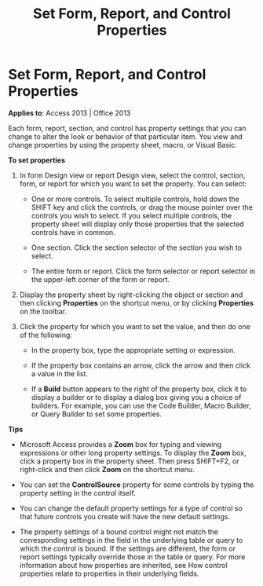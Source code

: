 ﻿---
title: Set Form, Report, and Control Properties
TOCTitle: Set Form, Report, and Control Properties
ms:assetid: 03349d86-f107-9e49-89df-62f55f3a0735
ms:mtpsurl: https://msdn.microsoft.com/en-us/library/Ff844789(v=office.15)
ms:contentKeyID: 48542977
ms.date: 09/18/2015
mtps_version: v=office.15
f1_keywords:
- vbaac10.chm12286
f1_categories:
- Office.Version=v15
---

# Set Form, Report, and Control Properties


**Applies to**: Access 2013 | Office 2013

Each form, report, section, and control has property settings that you can change to alter the look or behavior of that particular item. You view and change properties by using the property sheet, macro, or Visual Basic.

**To set properties**

1.  In form Design view or report Design view, select the control, section, form, or report for which you want to set the property. You can select:
    
      - One or more controls. To select multiple controls, hold down the SHIFT key and click the controls, or drag the mouse pointer over the controls you wish to select. If you select multiple controls, the property sheet will display only those properties that the selected controls have in common.
    
      - One section. Click the section selector of the section you wish to select.
    
      - The entire form or report. Click the form selector or report selector in the upper-left corner of the form or report.

2.  Display the property sheet by right-clicking the object or section and then clicking **Properties** on the shortcut menu, or by clicking **Properties** on the toolbar.

3.  Click the property for which you want to set the value, and then do one of the following:
    
      - In the property box, type the appropriate setting or expression.
    
      - If the property box contains an arrow, click the arrow and then click a value in the list.
    
      - If a **Build** button appears to the right of the property box, click it to display a builder or to display a dialog box giving you a choice of builders. For example, you can use the Code Builder, Macro Builder, or Query Builder to set some properties.

**Tips**

  - Microsoft Access provides a **Zoom** box for typing and viewing expressions or other long property settings. To display the **Zoom** box, click a property box in the property sheet. Then press SHIFT+F2, or right-click and then click **Zoom** on the shortcut menu.

  - You can set the **ControlSource** property for some controls by typing the property setting in the control itself.

  - You can change the default property settings for a type of control so that future controls you create will have the new default settings.

  - The property settings of a bound control might not match the corresponding settings in the field in the underlying table or query to which the control is bound. If the settings are different, the form or report settings typically override those in the table or query. For more information about how properties are inherited, see How control properties relate to properties in their underlying fields.

